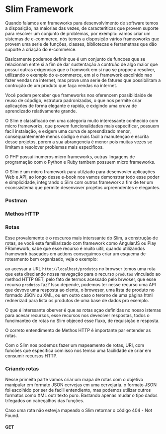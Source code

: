 # Slim Framework 

Quando falamos em frameworks para desenvolvimento de software temos a disposição, na maiorias das vezes, de caracteriticas que provem suporte para resolver um conjunto de problemas, por exemplo: vamos criar um sistemas de e-commerce, nós temos a disposição vários frameoworks que provem uma serie de funções, classes, bibliotecas e ferrametnas que dão suporte a criação do e-commerce.

Basicamente podemos definir que é um conjunto de funcoes que se relacionam entre si a fim de dar sustentação a contruão de algo maior que possui outras exigencias que o framwork em si nao se propoe a resolver, utilizando o exemplo do e-commerce, em si o framework escolhido nao fazer vendas na internet, mas prove uma serie de fatures que possibilitam a contrução de um produto que faça vendas na internet. 

Você podem perceber que frameworks nos oferencem possibildaide de reuso de cópdigo, estrutura padronizadas, o que nos permite criar aplicações de forma elegante e rapida, e exigindo uma cruva de aprendizado relativamente grande.


O Slim é classificado em uma categoria muito interessante conhecido com micro frameworks, que provem funcionalidades mais especificar, possuem facil instalação, e exigem uma curva de apresndizado menor, consequantemente menos código e mais facil a manutençao e escrita desse projetos, porem a sua abrangencia é menor pois muitas vezes se limitam a resolover problemas mais especificos.

O PHP possui inumeros micro frameworks, outras lingagens de programação com o Python e Ruby tambem possuem micro frameworks.

O Slim é um micro framework para utilziado para desenvovler aplicações Web e API, ao longo desse e-book nos vamos demonstrar todo esse poder e simplicidade, integrando o Slim com outros framework a fim de ter um econssistema que permite desenvover projetos urpreendentes e elegantes.

### Postman



### Methos HTTP

### Rotas

Esse provalemente é o rescuros mais interssante do Slim, a construção de rotas, se você esta familiarizado com framework como AngularJS ou Play FRamework, sabe que esse recurso é muito uitil, quando utilizandos framework baseados em actions conseguimos criar um esquema de roteamento bem organizado, veja o exemplo:

ao acessar a URL `htto://localhost/produtos` no browser temos uma rota que esta direciando nossa navegação para o recurso `produtos` vinculado ao method HTTP GET, pelo fato de termos acessado pelo brwoser, que esse recurso `produtos` faz? Isso depende, podemos ter nesse recurso uma API que devove uma resposta ao clente, o broweser, uma lista de produto no formado JSON ou XML, ou em outro caso o terorno de uma página html rednerizad para lista os produtos de uma base de dados pro exemplo.

O que é interssante oberver é que as rotas sçao definidas no nosso istemas para acesar recursos, esse recursos nos deveolver respostas, todos o funcimanteo de rotas no Slim objeced esse fluxo, de requisição e resposta. 

O correto entendimento de Methos HTTP é importante par entender as rotas.

Com o Slim nos podemos fazer um mapeamento de rotas, URI, com funcões que especifica com isso nos temso uma facilidade de criar em consumir recursos HTTP.

### Criando rotas

Nesse primeita parte vamos criar um mapa de rotas com o objetivo manipular em formato JSON cervejas em uma cervejaria. o formato JSON foi escolhido por ser de facill entendiento, mas podemos utilizar outros formatos como XML outr texto puro. Bastando apenas mudar o tipo dados trfegados on cabeçalhos das funções.

Caso uma rota não estevja mapeado o Slim retornar o código 404 - Not Found.

#### GET 






